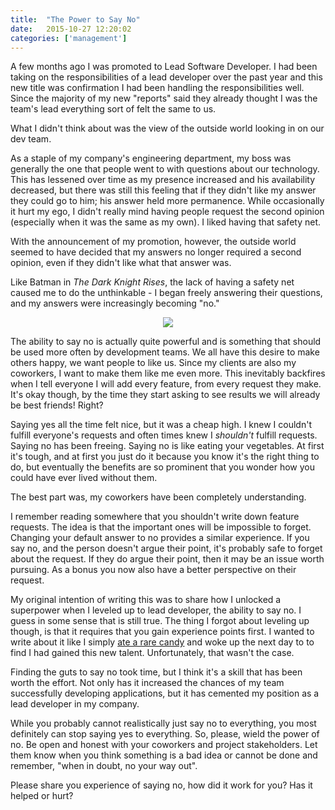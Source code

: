 ```yaml
---
title:  "The Power to Say No"
date:   2015-10-27 12:20:02
categories: ['management']
---
```


A few months ago I was promoted to Lead Software Developer. I had been taking on the responsibilities of a lead developer over the past year and this new title was confirmation I had been handling the responsibilities well. Since the majority of my new "reports" said they already thought I was the team's lead everything sort of felt the same to us.

What I didn't think about was the view of the outside world looking in on our dev team.

As a staple of my company's engineering department, my boss was generally the one that people went to with questions about our technology. This has lessened over time as my presence increased and his availability decreased, but there was still this feeling that if they didn't like my answer they could go to him; his answer held more permanence.  While occasionally it hurt my ego, I didn't really mind having people request the second opinion (especially when it was the same as my own). I liked having that safety net.

With the announcement of my promotion, however, the outside world seemed to have decided that my answers no longer required a second opinion, even if they didn't like what that answer was.

Like Batman in *The Dark Knight Rises*, the lack of having a safety net caused me to do the unthinkable - I began freely answering their questions, and my answers were increasingly becoming "no."

<center>
  <img src='https://wifofoo.files.wordpress.com/2014/03/20140314-000620.jpg' />
</center>

The ability to say no is actually quite powerful and is something that should be used more often by development teams. We all have this desire to make others happy, we want people to like us. Since my clients are also my coworkers, I want to make them like me even more. This inevitably backfires when I tell everyone I will add every feature, from every request they make. It's okay though, by the time they start asking to see results we will already be best friends! Right?

Saying yes all the time felt nice, but it was a cheap high. I knew I couldn't fulfill everyone's requests and often times knew I *shouldn't* fulfill requests. Saying no has been freeing. Saying no is like eating your vegetables. At first it's tough, and at first you just do it because you know it's the right thing to do, but eventually the benefits are so prominent that you wonder how you could have ever lived without them.

The best part was, my coworkers have been completely understanding.

I remember reading somewhere that you shouldn't write down feature requests. The idea is that the important ones will be impossible to forget. Changing your default answer to no provides a similar experience. If you say no, and the person doesn't argue their point, it's probably safe to forget about the request. If they do argue their point, then it may be an issue worth pursuing. As a bonus you now also have a better perspective on their request.

My original intention of writing this was to share how I unlocked a superpower when I leveled up to lead developer, the ability to say no. I guess in some sense that is still true. The thing I forgot about leveling up though, is that it requires that you gain experience points first. I wanted to write about it like I simply [ate a rare candy](http://pokemon.wikia.com/wiki/Rare_Candy) and woke up the next day to to find I had gained this new talent. Unfortunately, that wasn't the case.

Finding the guts to say no took time, but I think it's a skill that has been worth the effort. Not only has it increased the chances of my team successfully developing applications, but it has cemented my position as a lead developer in my company.

While you probably cannot realistically just say no to everything, you most definitely can stop saying yes to everything. So, please, wield the power of no. Be open and honest with your coworkers and project stakeholders. Let them know when you think something is a bad idea or cannot be done and remember, "when in doubt, no your way out".

Please share you experience of saying no, how did it work for you? Has it helped or hurt?
